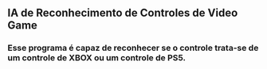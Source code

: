 ## IA de Reconhecimento de Controles de Video Game

### Esse programa é capaz de reconhecer se o controle trata-se de um controle de XBOX ou um controle de PS5.
